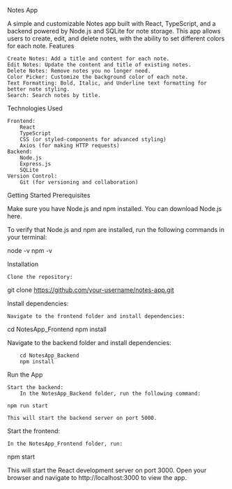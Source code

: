 Notes App

A simple and customizable Notes app built with React, TypeScript, and a backend powered by Node.js and SQLite for note storage. This app allows users to create, edit, and delete notes, with the ability to set different colors for each note.
Features

    Create Notes: Add a title and content for each note.
    Edit Notes: Update the content and title of existing notes.
    Delete Notes: Remove notes you no longer need.
    Color Picker: Customize the background color of each note.
    Text Formatting: Bold, Italic, and Underline text formatting for better note styling.
    Search: Search notes by title.

Technologies Used

    Frontend:
        React
        TypeScript
        CSS (or styled-components for advanced styling)
        Axios (for making HTTP requests)
    Backend:
        Node.js
        Express.js
        SQLite
    Version Control:
        Git (for versioning and collaboration)

Getting Started
Prerequisites

Make sure you have Node.js and npm installed. You can download Node.js here.

To verify that Node.js and npm are installed, run the following commands in your terminal:

node -v
npm -v

Installation

    Clone the repository:

git clone https://github.com/your-username/notes-app.git

Install dependencies:

    Navigate to the frontend folder and install dependencies:

cd NotesApp_Frontend
npm install

Navigate to the backend folder and install dependencies:

        cd NotesApp_Backend
        npm install

Run the App

    Start the backend:
        In the NotesApp_Backend folder, run the following command:

    npm run start

    This will start the backend server on port 5000.

Start the frontend:

    In the NotesApp_Frontend folder, run:

npm start

This will start the React development server on port 3000. Open your browser and navigate to http://localhost:3000 to view the app.
